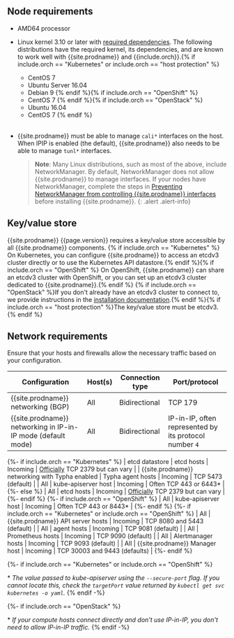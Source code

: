 ## Node requirements

- AMD64 processor

- Linux kernel 3.10 or later with [required dependencies](#kernel-dependencies).
  The following distributions have the required kernel, its dependencies, and are
  known to work well with {{site.prodname}} and {{include.orch}}.{% if include.orch == "Kubernetes" or include.orch == "host protection" %}
  - CentOS 7
  - Ubuntu Server 16.04
  - Debian 9
  {% endif %}{% if include.orch == "OpenShift" %}
  - CentOS 7
  {% endif %}{% if include.orch == "OpenStack" %}
  - Ubuntu 16.04
  - CentOS 7
  {% endif %}<br><br>

- {{site.prodname}} must be able to manage `cali*` interfaces on the host. When IPIP is
  enabled (the default), {{site.prodname}} also needs to be able to manage `tunl*` interfaces.

  > **Note**: Many Linux distributions, such as most of the above, include NetworkManager.
  > By default, NetworkManager does not allow {{site.prodname}} to manage interfaces.
  > If your nodes have NetworkManager, complete the steps in
  > [Preventing NetworkManager from controlling {{site.prodname}} interfaces](../../usage/troubleshooting/#prevent-networkmanager-from-controlling-{{site.prodnamedash}}-interfaces)
  > before installing {{site.prodname}}.
  {: .alert .alert-info}

## Key/value store

{{site.prodname}} {{page.version}} requires a key/value store accessible by all
{{site.prodname}} components. {% if include.orch == "Kubernetes" %} On Kubernetes,
you can configure {{site.prodname}} to access an etcdv3 cluster directly or to
use the Kubernetes API datastore.{% endif %}{% if include.orch == "OpenShift" %} On
OpenShift, {{site.prodname}} can share an etcdv3 cluster with OpenShift, or
you can set up an etcdv3 cluster dedicated to {{site.prodname}}.{% endif %}
{% if include.orch == "OpenStack" %}If you don't already have an etcdv3 cluster
to connect to, we provide instructions in the [installation documentation](./installation/).{% endif %}{% if include.orch == "host protection" %}The key/value store must be etcdv3.{% endif %}


## Network requirements

Ensure that your hosts and firewalls allow the necessary traffic based on your configuration.

| Configuration                                                | Host(s)              | Connection type | Port/protocol |
|--------------------------------------------------------------|----------------------|-----------------|---------------|
| {{site.prodname}} networking (BGP)                           | All                 | Bidirectional   | TCP 179 |
| {{site.prodname}} networking in IP-in-IP mode (default mode) | All                 | Bidirectional   | IP-in-IP, often represented by its protocol number `4` |
{%- if include.orch == "Kubernetes" %}
| etcd datastore                                               | etcd hosts          | Incoming        | [Officially](http://www.iana.org/assignments/service-names-port-numbers/service-names-port-numbers.txt) TCP 2379 but can vary |
| {{site.prodname}} networking with Typha enabled              | Typha agent hosts    | Incoming        | TCP 5473 (default) |
| All                                                          | kube-apiserver host  | Incoming        | Often TCP 443 or 6443\* |
{%- else %}
| All                                                          | etcd hosts          | Incoming        | [Officially](http://www.iana.org/assignments/service-names-port-numbers/service-names-port-numbers.txt) TCP 2379 but can vary |
{%- endif %}
{%- if include.orch == "OpenShift" %}
| All                                                          | kube-apiserver host  | Incoming        | Often TCP 443 or 8443\* |
{%- endif %}
{%- if include.orch == "Kubernetes" or include.orch == "OpenShift" %}
| All                                                          | {{site.prodname}} API server hosts | Incoming | TCP 8080 and 5443 (default)                           |
| All                                                          | agent hosts         | Incoming        | TCP 9081 (default)                                            |
| All                                                          | Prometheus hosts    | Incoming        | TCP 9090 (default)                                            |
| All                                                          | Alertmanager hosts  | Incoming        | TCP 9093 (default)                                            |
| All                                                          | {{site.prodname}} Manager host | Incoming | TCP 30003 and 9443 (defaults)                             |
{%- endif %}

{%- if include.orch == "Kubernetes" or include.orch == "OpenShift" %}

\* _The value passed to kube-apiserver using the `--secure-port` flag. If you cannot locate this, check the `targetPort` value returned by `kubectl get svc kubernetes -o yaml`._
{% endif -%}

{%- if include.orch == "OpenStack" %}

\* _If your compute hosts connect directly and don't use IP-in-IP, you don't need to allow IP-in-IP traffic._
{% endif -%}
